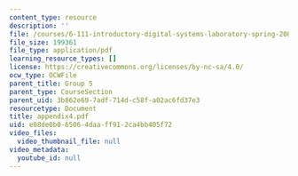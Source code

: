 ```yaml
---
content_type: resource
description: ''
file: /courses/6-111-introductory-digital-systems-laboratory-spring-2006/e08de0b065064daaff912ca4bb405f72_appendix4.pdf
file_size: 199361
file_type: application/pdf
learning_resource_types: []
license: https://creativecommons.org/licenses/by-nc-sa/4.0/
ocw_type: OCWFile
parent_title: Group 5
parent_type: CourseSection
parent_uid: 3b862e69-7adf-714d-c58f-a02ac6fd37e3
resourcetype: Document
title: appendix4.pdf
uid: e08de0b0-6506-4daa-ff91-2ca4bb405f72
video_files:
  video_thumbnail_file: null
video_metadata:
  youtube_id: null
---
```


